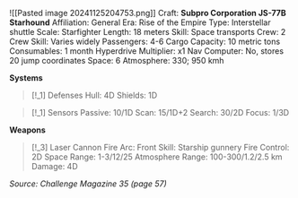 ![[Pasted image 20241125204753.png]]
Craft: **Subpro Corporation JS-77B Starhound**
Affiliation: General
Era: Rise of the Empire
Type: Interstellar shuttle
Scale: Starfighter
Length: 18 meters
Skill: Space transports
Crew: 2
Crew Skill: Varies widely
Passengers: 4-6
Cargo Capacity: 10 metric tons
Consumables: 1 month
Hyperdrive Multiplier: x1
Nav Computer: No, stores 20 jump coordinates
Space: 6
Atmosphere: 330; 950 kmh

**Systems**
> [!_1] Defenses
> Hull: 4D
> Shields: 1D

> [!_1] Sensors
> Passive: 10/1D
> Scan: 15/1D+2
> Search: 30/2D
> Focus: 1/3D
> 

**Weapons**
> [!_3] Laser Cannon
> Fire Arc: Front
> Skill: Starship gunnery
> Fire Control: 2D
> Space Range: 1-3/12/25
> Atmosphere Range:
> 100-300/1.2/2.5 km
> Damage: 4D


*Source: Challenge Magazine 35 (page 57)*
